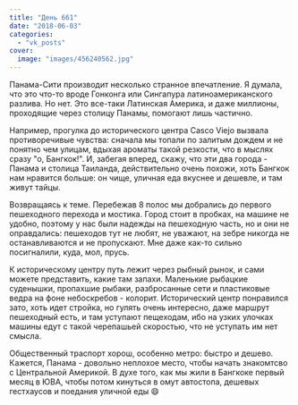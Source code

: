 ```yaml
---
title: "День 661"
date: "2018-06-03"
categories: 
  - "vk_posts"
cover:
  image: "images/456240562.jpg"
---
```


Панама-Сити производит несколько странное впечатление. Я думала, что это что-то вроде Гонконга или Сингапура латиноамериканского разлива. Но нет. Это все-таки Латинская Америка, и даже миллионы, проходящие через столицу Панамы, помогают лишь частично.

<!--more-->

Например, прогулка до исторического центра Casco Viejo вызвала противоречивые чувства: сначала мы топали по залитым дождем и не понятно чем улицам, вдыхая ароматы такой резкости, что в мыслях сразу "о, Бангкок!". И, забегая вперед, скажу, что эти два города - Панама и столица Таиланда, действительно очень похожи, хоть Бангкок нам нравится больше: он чище, уличная еда вкуснее и дешевле, и там живут тайцы.

Возвращаясь к теме. Перебежав 8 полос мы добрались до первого пешеходного перехода и мостика. Город стоит в пробках, на машине не удобно, поэтому у нас были надежды на пешеходную часть, но и они не оправдались: пешеходов тут не любят, не уважают, на зебре никогда не останавливаются и не пропускают. Мне даже как-то сильно посигналили, куда, мол, прусь.

К историческому центру путь лежит через рыбный рынок, и сами можете представить, какие там запахи. Маленькие рыбацкие суденышки, пропахшие рыбаки, разбросанные сети и пластиковые ведра на фоне небоскребов - колорит. Исторический центр понравился зато, хоть идет стройка, но гулять очень интересно, даже маршрут пешеходный есть, и там уступают пещеходам, ибо на узких улочках машины едут с такой черепашьей скоростью, что не уступать им нет смысла.

Общественный траспорт хорош, особенно метро: быстро и дешево. Кажется, Панама - довольно неплохое место, чтобы начать знакомтсво с Центральной Америкой. В духе того, как мы жили в Бангкоке первый месяц в ЮВА, чтобы потом кинуться в омут автостопа, дешевых гестхаусов и поедания уличной еды 😄
